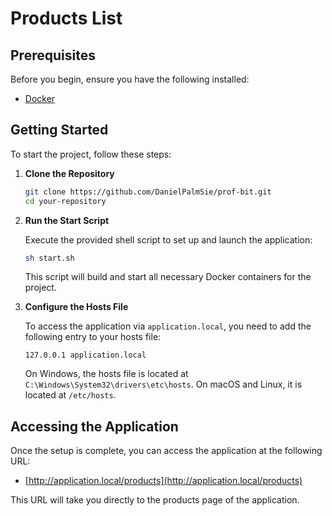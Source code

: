 
# Products List

## Prerequisites

Before you begin, ensure you have the following installed:

- [Docker](https://www.docker.com/get-started)

## Getting Started

To start the project, follow these steps:

1. **Clone the Repository**

   ```sh
   git clone https://github.com/DanielPalmSie/prof-bit.git
   cd your-repository
   ```

2. **Run the Start Script**

   Execute the provided shell script to set up and launch the application:

   ```sh
   sh start.sh
   ```

   This script will build and start all necessary Docker containers for the project.


3. **Configure the Hosts File**

   To access the application via `application.local`, you need to add the following entry to your hosts file:

   ```
   127.0.0.1 application.local
   ```

   On Windows, the hosts file is located at `C:\Windows\System32\drivers\etc\hosts`.
   On macOS and Linux, it is located at `/etc/hosts`.

## Accessing the Application

Once the setup is complete, you can access the application at the following URL:

- [http://application.local/products](http://application.local/products)

This URL will take you directly to the products page of the application.
